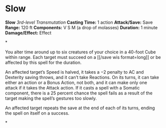 # Slow

**Slow**
_3rd-level Transmutation_
**Casting Time:** 1 action
**Attack/Save:** Save
**Range:** 120 ft
**Components:** V S M (a drop of molasses)
**Duration:** 1 minute
**Damage/Effect:** Effect

*<p>You alter time around up to six creatures of your choice in a 40-foot Cube within range. Each target must succeed on a [[/save wis format=long]] or be affected by this spell for the duration.

An affected target’s Speed is halved, it takes a −2 penalty to AC and Dexterity saving throws, and it can’t take Reactions. On its turns, it can take either an action or a Bonus Action, not both, and it can make only one attack if it takes the Attack action. If it casts a spell with a Somatic component, there is a 25 percent chance the spell fails as a result of the target making the spell’s gestures too slowly.

An affected target repeats the save at the end of each of its turns, ending the spell on itself on a success.</p>*